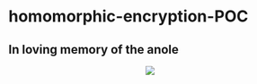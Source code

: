 # homomorphic-encryption-POC
## In loving memory of the anole

<p align="center">
  <img src="https://media.giphy.com/media/oBrICJkCkSk9O/giphy.gif">
</p>
